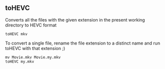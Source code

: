 toHEVC
------

Converts all the files with the given extension in the present working directory to HEVC format
```
toHEVC mkv
```

To convert a single file, rename the file extension to a distinct name and run toHEVC with that
extension ;)
```
mv Movie.mkv Movie.my.mkv
toHEVC my.mkv
```
